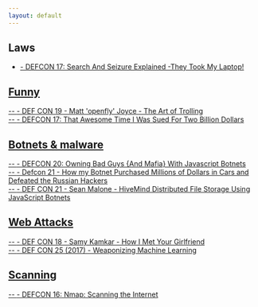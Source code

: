 ```yaml
---
layout: default
---
```


## Laws 
 - <a href="https://www.youtube.com/watch?v=ibQGWXfWc7c"> -  DEFCON 17: Search And Seizure Explained -They Took My Laptop!<br>

## Funny
 -- <a href="https://www.youtube.com/watch?v=vcAHbvTlpKA"> - DEF CON 19 - Matt 'openfly' Joyce - The Art of Trolling<br>
 -- <a href="https://www.youtube.com/watch?v=KSWqx8goqSY"> - DEFCON 17: That Awesome Time I Was Sued For Two Billion Dollars<br>


## Botnets & malware
  -- <a href="https://www.youtube.com/watch?v=0QT4YJn7oVI"> - DEFCON 20: Owning Bad Guys {And Mafia} With Javascript Botnets <br>
  -- <a href="https://www.youtube.com/watch?v=sgz5dutPF8M"> - Defcon 21 - How my Botnet Purchased Millions of Dollars in Cars and Defeated the Russian Hackers<br>
  -- <a href="https://www.youtube.com/watch?v=GAq86wfeC9E"> - DEF CON 21 - Sean Malone - HiveMind Distributed File Storage Using JavaScript Botnets <br>

## Web Attacks
 -- <a href="https://www.youtube.com/watch?v=fWk_rMQiDGc"> - DEF CON 18 - Samy Kamkar - How I Met Your Girlfriend<br>
 -- <a href="https://www.youtube.com/watch?v=wbRx18VZlYA"> - DEF CON 25 (2017) - Weaponizing Machine Learning<br>

## Scanning
 -- <a href="https://www.youtube.com/watch?v=Hk-21p2m8YY"> - DEFCON 16: Nmap: Scanning the Internet<br>
